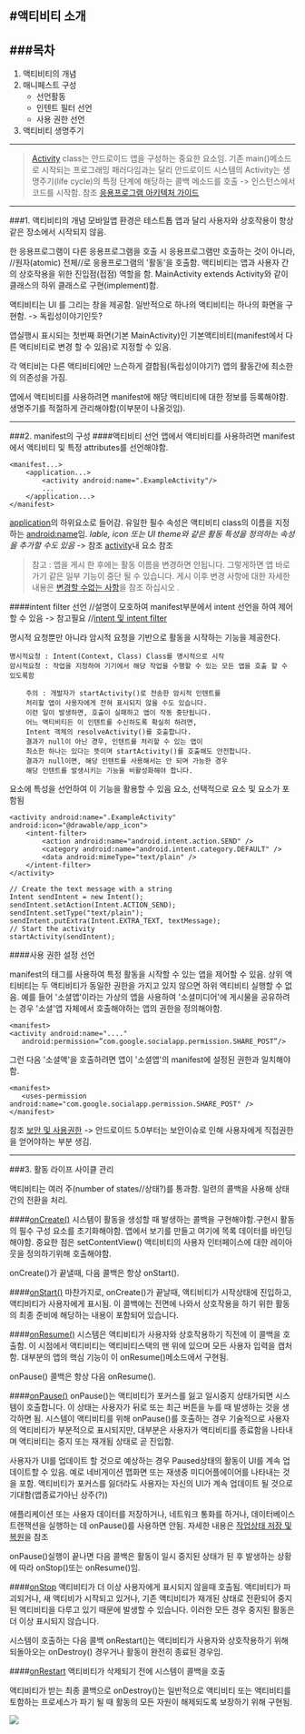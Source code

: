 #액티비티 소개
-------------
###목차 
----------------
1. 액티비티의 개념
2. 매니페스트 구성
	- 선언활동
	- 인텐트 필터 선언
	- 사용 권한 선언
3. 액티비티 생명주기

-----------------

> [Activity](https://developer.android.com/reference/android/app/Activity) class는 안드로이드 앱을 구성하는 중요한 요소임.
> 기존 main()메소드로 시작되는 프로그래밍 패러다임과는 달리 안드로이드 시스템의 Activity는 생명주기(life cycle)의 특정 단계에 해당하는 콜백 메소드를 호출 -> 인스턴스에서 코드를 시작함. 참조 [응용프로그램 아키텍처 가이드](
https://developer.android.com/jetpack/docs/guide "응용프로그램 아키텍처 가이드")

----------

###1. 액티비티의 개념
모바일앱 환경은 테스트톱 앱과 달리 사용자와 상호작용이 항상 같은 장소에서 시작되지 않음.

한 응용프로그램이 다른 응용프로그램을 호출 시 응용프로그램만 호출하는 것이 아니라,
//원자(atomic) 전체//로 응용프로그램의 '활동'을 호출함.
액티비티는 앱과 사용자 간의 상호작용을 위한 진입점(접점) 역할을 함.
MainActivity extends Activity와 같이 클래스의 하위 클래스로 구현(implement)함.
	
액티비티는 UI 를 그리는 창을 제공함.
일반적으로 하나의 액티비티는 하나의 화면을 구현함. -> 독립성이야기인듯?
	
앱실행시 표시되는 첫번째 화면(기본 MainActivity)인
기본액티비티(manifest에서 다른 액티비티로 변경 할 수 있음)로 지정할 수 있음.

각 액티비는 다른 액티비티에만 느슨하게 결합됨(독립성이야기?)
앱의 활동간에 최소한의 의존성을 가짐.

앱에서 액티비티를 사용하려면 manifest에 해당 액티비티에 대한 정보를 등록해야함.
생명주기를 적절하게 관리해야함(이부분이 나올것임).

-------------------

###2. manifest의 구성
####액티비티 선언
앱에서 액티비티를 사용하려면 manifest에서 액티비티 및 특정 attributes를 선언해야함.

    <manifest...>
		<application...>
			<activity android:name=".ExampleActivity"/>
			...
		</application...>
	</manifest>
	
[application](https://developer.android.com/guide/topics/manifest/application-element, "")의 하위요소로 들어감.
유일한 필수 속성은 액티비티 class의 이름을 지정하는 [android:name](https://developer.android.com/guide/topics/manifest/activity-element#nm)임.
*lable, icon 또는 UI theme와 같은 활동 특성을 정의하는 속성을 추가할 수도 있음*
-> 참조 [activity](https://developer.android.com/guide/topics/manifest/activity-element)내 요소 참조

>참고 : 앱을 게시 한 후에는 활동 이름을 변경하면 안됩니다.
>그렇게하면 앱 바로 가기 같은 일부 기능이 중단 될 수 있습니다. 
게시 이후 변경 사항에 대한 자세한 내용은 [변경할 수없는 사항](https://android-developers.googleblog.com/2011/06/things-that-cannot-change.html)을 참조 하십시오 .

####intent filter 선언
//설명이 모호하여 manifest부분에서 intent 선언을 하여 제어할 수 있음 -> 참고필요
//[intent 및 intent filter](https://developer.android.com/guide/components/intents-filters)

명시적 요청뿐만 아니라 암시적 요청을 기반으로 활동을 시작하는 기능을 제공한다.

	명시적요청 : Intent(Context, Class) Class를 명시적으로 시작
	암시적요청 : 작업을 지정하여 기기에서 해당 작업을 수행할 수 있는 모든 앱을 호출 할 수 있도록함

		주의 : 개발자가 startActivity()로 전송한 암시적 인텐트를 
		처리할 앱이 사용자에게 전혀 표시되지 않을 수도 있습니다. 
		이런 일이 발생하면, 호출이 실패하고 앱이 작동 중단됩니다. 
		어느 액티비티든 이 인텐트를 수신하도록 확실히 하려면, 
		Intent 객체의 resolveActivity()를 호출합니다. 
		결과가 null이 아닌 경우, 인텐트를 처리할 수 있는 앱이 
		최소한 하나는 있다는 뜻이며 startActivity()를 호출해도 안전합니다. 
		결과가 null이면, 해당 인텐트를 사용해서는 안 되며 가능한 경우 
		해당 인텐트를 발생시키는 기능을 비활성화해야 합니다.

<activity>요소에 <intent-filter>특성을 선언하여 이 기능을 활용할 수 있음
<action>요소, 선택적으로 <category>요소 및 <data>요소가 포함됨
	
	<activity android:name=".ExampleActivity" android:icon="@drawable/app_icon">
	    <intent-filter>
	        <action android:name="android.intent.action.SEND" />
	        <category android:name="android.intent.category.DEFAULT" />
	        <data android:mimeType="text/plain" />
	    </intent-filter>
	</activity>
	
    // Create the text message with a string
    Intent sendIntent = new Intent();
    sendIntent.setAction(Intent.ACTION_SEND);
    sendIntent.setType("text/plain");
    sendIntent.putExtra(Intent.EXTRA_TEXT, textMessage);
    // Start the activity
    startActivity(sendIntent);

####사용 권한 설정 선언

manifest의 태그를 사용하여 특정 활동을 시작할 수 있는 앱을 제어할 수 있음.
상위 액티비티는 두 액티비티가 동일한 권한을 가지고 있지 않으면 하위 액티비티 실행할 수 없음.
예를 들어 '소셜앱'이라는 가상의 앱을 사용하여 '소셜미디어'에 게시물을 공유하려는 경우
'소셜'앱 자체에서 호출해야하는 앱의 권한을 정의해야함.
	
	<manifest>
	<activity android:name="...."
	   android:permission=”com.google.socialapp.permission.SHARE_POST”/>

그런 다음 '소셜액'을 호출하려면 앱이 '소셜앱'의 manifest에 설정된 권한과 일치해야함.

	<manifest>
	   <uses-permission android:name="com.google.socialapp.permission.SHARE_POST" />
	</manifest>

참조 [보안 및 사용권한](https://developer.android.com/training/articles/security-tips) -> 안드로이드 5.0부터는 보안이슈로 인해 사용자에게 직접권한을 얻어야하는 부분 생김.

---------------------
###3. 활동 라이프 사이클 관리

액티비티는 여러 주(number of states//상태?)를 통과함. 일련의 콜백을 사용해 상태간의 전환을 처리.

####[onCreate()](https://developer.android.com/reference/android/app/Activity#onCreate(android.os.Bundle))
시스템이 활동을 생성할 때 발생하는 콜백을 구현해야함.구현시 활동의 필수 구성 요소를 초기화해야함. 앱에서 보기를 만들고 여기에 목록 데이터를 바인딩해야함. 중요한 점은 setContentView() 액티비티의 사용자 인터페이스에 대한 레이아웃을 정의하기위해 호출해야함.

onCreate()가 끝낼때, 다음 콜백은 항상 onStart().

####[onStart()](https://developer.android.com/reference/android/app/Activity#onStart())
마찬가지로, onCreate()가 끝날때, 액티비티가 시작상태에 진입하고, 액티비티가 사용자에게 표시됨.
이 콜백에는 전면에 나와서 상호작용을 하기 위한 활동의 최종 준비에 해당하는 내용이 포함되어 있습니다.

####[onResume()](https://developer.android.com/reference/android/app/Activity.html#onResume())
시스템은 액티비티가 사용자와 상호작용하기 직전에 이 콜백을 호출함. 이 시점에서 액티비티는 액티비티스택의 맨 위에 있으며 모든 사용자 입력을 캡처함. 대부분의 앱의 핵심 기능이 이 onResume()메소드에서 구현됨.

onPause() 콜백은 항상 다음 onResume().

####[onPause()](https://developer.android.com/reference/android/app/Activity#onPause())
onPause()는 액티비티가 포커스를 잃고 일시중지 상태가되면 시스템이 호출합니다. 이 상태는 사용자가 뒤로 또는 최근 버튼을 누를 때 발생하는 것을 생각하면 됨. 시스템이 액티비티를 위해 onPause()를 호출하는 경우 기술적으로 사용자의 액티비티가 부분적으로 표시되지만, 대부분은 사용자가 액티비티를 종료함을 나타내며 액티비티는 중지 또는 재개됨 상태로 곧 진입함.

사용자가 UI를 업데이트 할 것으로 예상하는 경우 Paused상태의 활동이 UI를 계속 업데이트할 수 있음. 예로 네비게이션 맵화면 또는 재생중 미디어플에이어를 나타내는 것을 포함. 액티비티가 포커스를 잃더라도 사용자는 자신의 UI가 계속 업데이트 될 것으로 기대함(앱종료가아닌 상주(?))

애플리케이션 또는 사용자 데이터를 저장하거나, 네트워크 통화를 하거나, 데이터베이스 트랜잭션을 실행하는 데 onPause()를 사용하면 안됨. 자세한 내용은 [작업상태 저장 및 복원](https://developer.android.com/guide/components/activities/activity-lifecycle#saras)을 참조

onPause()실행이 끝나면 다음 콜백은 활동이 일시 중지된 상태가 된 후 발생하는 상황에 따라 onStop()또는 onResume()임.

####[onStop](https://developer.android.com/reference/android/app/Activity.html#onStop())
액티비티가 더 이상 사용자에게 표시되지 않을때 호출됨. 액티비티가 파괴되거나, 새 액티비가 시작되고 있거나, 기존 액티비티가 재개된 상태로 전환되어 중지된 액티비티을 다루고 있기 때문에 발생할 수 있습니다. 이러한 모든 경우 중지된 활동은 더 이상 표시되지 않습니다.

시스템이 호출하는 다음 콜백 onRestart()는 액티비티가 사용자와 상호작용하기 위해 되돌아오는 onDestroy() 경우거나 활동이 완전히 종료된 경우임.

####[onRestart](https://developer.android.com/reference/android/app/Activity#onRestart())
액티비티가 삭제되기 전에 시스템이 콜백을 호출

액티비티가 받는 최종 콜백으로 onDestroy()는 일반적으로 액티비티 또는 액티비티를 토함하는 프로세스가 파기 될 때 활동의 모든 자원이 해제되도록 보장하기 위해 구현됨.

![](https://developer.android.com/guide/components/images/activity_lifecycle.png)